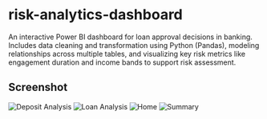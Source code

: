 # risk-analytics-dashboard
An interactive Power BI dashboard for loan approval decisions in banking. Includes data cleaning and transformation using Python (Pandas), modeling relationships across multiple tables, and visualizing key risk metrics like engagement duration and income bands to support risk assessment.

## Screenshot
![Deposit Analysis](https://github.com/user-attachments/assets/a280b269-71ae-439b-b785-723a50566488)
![Loan Analysis](https://github.com/user-attachments/assets/989eb372-412d-4a54-ad4d-31102fcfe429)
![Home](https://github.com/user-attachments/assets/05e4d4ad-b199-4c76-a8ac-c6d66435f074)
![Summary](https://github.com/user-attachments/assets/dd8f8f4a-0ea4-47cc-9b13-1a9e5c80899f)
